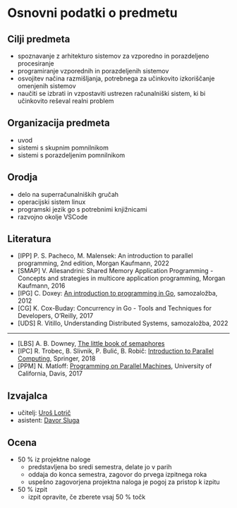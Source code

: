 # Osnovni podatki o predmetu

## Cilji predmeta

- spoznavanje z arhitekturo sistemov za vzporedno in porazdeljeno procesiranje
- programiranje vzporednih in porazdeljenih sistemov
- osvojitev načina razmišljanja, potrebnega za učinkovito izkoriščanje omenjenih sistemov
- naučiti se izbrati in vzpostaviti ustrezen računalniški sistem, ki bi učinkovito reševal realni problem

## Organizacija predmeta

- uvod
- sistemi s skupnim pomnilnikom
- sistemi s porazdeljenim pomnilnikom

## Orodja

- delo na superračunalniških gručah
- operacijski sistem linux
- programski jezik go s potrebnimi knjižnicami
- razvojno okolje VSCode

## Literatura

- [IPP] P. S. Pacheco, M. Malensek: An introduction to parallel programming, 2nd edition, Morgan Kaufmann, 2022
- [SMAP] V. Allesandrini: Shared Memory Application Programming - Concepts and strategies in multicore application programming, Morgan Kaufmann, 2016
- [IPG] C. Doxey: [An introduction to programming in Go](https://www.golang-book.com/books/intro), samozaložba, 2012
- [CG] K. Cox-Buday: Concurrency in Go - Tools and Techniques for Developers, O’Reilly, 2017
- [UDS] R. Vitillo, Understanding Distributed Systems, samozaložba, 2022

---

- [LBS] A. B. Downey, [The little book of semaphores](https://greenteapress.com/semaphores/LittleBookOfSemaphores.pdf)
- [IPC] R. Trobec, B. Slivnik, P. Bulić, B. Robič: [Introduction to Parallel Computing](https://ucilnica.fri.uni-lj.si/pluginfile.php/132969/mod_resource/content/1/Introduction%2Bto%2BParallel%2BComputing.pdf), Springer, 2018
- [PPM] N. Matloff: [Programming on Parallel Machines](http://heather.cs.ucdavis.edu/~matloff/158/PLN/ParProcBook.pdf), University of California, Davis, 2017

## Izvajalca

- učitelj: [Uroš Lotrič](https://fri.uni-lj.si/sl/o-fakulteti/osebje/uros-lotric)
- asistent: [Davor Sluga](https://fri.uni-lj.si/sl/o-fakulteti/osebje/davor-sluga)

## Ocena

- 50 % iz projektne naloge
  - predstavljena bo sredi semestra, delate jo v parih
  - oddaja do konca semestra, zagovor do prvega izpitnega roka
  - uspešno zagovorjena projektna naloga je pogoj za pristop k izpitu
- 50 % izpit
  - izpit opravite, če zberete vsaj 50 % točk
